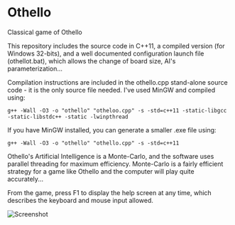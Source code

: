 # Othello
Classical game of Othello

This repository includes the source code in C++11, a compiled version (for Windows 32-bits), and a well documented configuration launch file (othellot.bat), which allows the change of board size, AI's parameterization...

Compilation instructions are included in the othello.cpp stand-alone source code - it is the only source file needed. I've used MinGW and compiled using:

    g++ -Wall -O3 -o "othello" "otheloo.cpp" -s -std=c++11 -static-libgcc -static-libstdc++ -static -lwinpthread
If you have MinGW installed, you can generate a smaller .exe file using:

    g++ -Wall -O3 -o "othello" "othello.cpp" -s -std=c++11
Othello's Artificial Intelligence is a Monte-Carlo, and the software uses parallel threading for maximum efficiency. Monte-Carlo is a fairly efficient strategy for a game like Othello and the computer will play quite accurately...

From the game, press F1 to display the help screen at any time, which describes the keyboard and mouse input allowed.

![Screenshot](https://s7.postimg.org/sm0otydqj/Othello.png)
